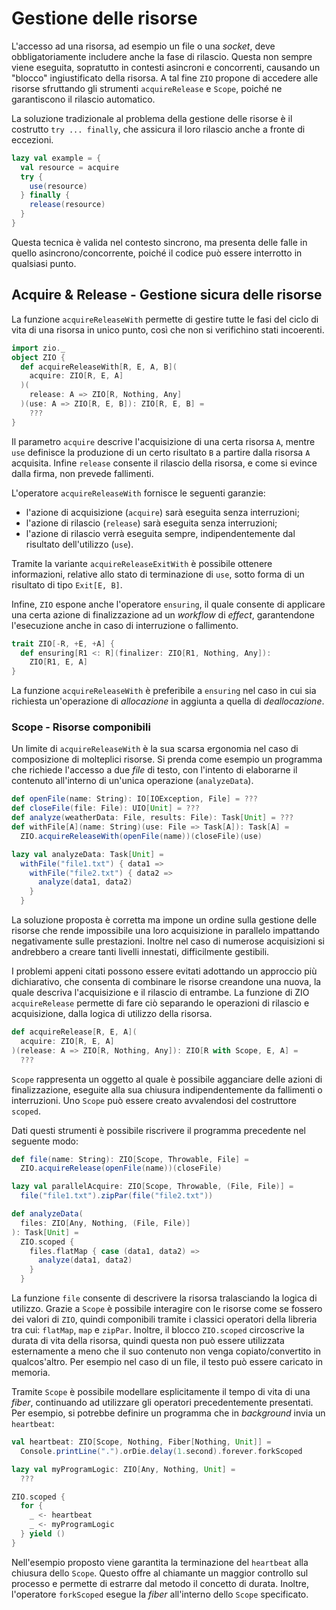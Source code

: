 # Gestione delle risorse

L'accesso ad una risorsa, ad esempio un file o una _socket_, deve obbligatoriamente includere anche la fase di rilascio. Questa non sempre viene eseguita, sopratutto in contesti asincroni e concorrenti, causando un "blocco" ingiustificato della risorsa. A tal fine `ZIO` propone di accedere alle risorse sfruttando gli strumenti `acquireRelease` e `Scope`, poiché ne garantiscono il rilascio automatico. 

La soluzione tradizionale al problema della gestione delle risorse è il costrutto `try ... finally`, che assicura il loro rilascio anche a fronte di eccezioni.
```scala
lazy val example = {
  val resource = acquire
  try {
    use(resource)
  } finally {
    release(resource)
  }
}
```
Questa tecnica è valida nel contesto sincrono, ma presenta delle falle in quello asincrono/concorrente, poiché il codice può essere interrotto in qualsiasi punto. 

## Acquire & Release - Gestione sicura delle risorse

La funzione `acquireReleaseWith` permette di gestire tutte le fasi del ciclo di vita di una risorsa in unico punto, così che non si verifichino stati incoerenti. 

```scala
import zio._
object ZIO {
  def acquireReleaseWith[R, E, A, B](
    acquire: ZIO[R, E, A]
  )(
    release: A => ZIO[R, Nothing, Any]
  )(use: A => ZIO[R, E, B]): ZIO[R, E, B] =
    ???
}
```
Il parametro `acquire` descrive l'acquisizione di una certa risorsa `A`, mentre `use` definisce la produzione di un certo risultato `B` a partire dalla risorsa `A` acquisita. Infine `release` consente il rilascio della risorsa, e come si evince dalla firma, non prevede fallimenti.

L'operatore `acquireReleaseWith` fornisce le seguenti garanzie:

- l'azione di acquisizione (`acquire`) sarà eseguita senza interruzioni;
- l'azione di rilascio (`release`) sarà eseguita senza interruzioni;
- l'azione di rilascio verrà eseguita sempre, indipendentemente dal risultato dell'utilizzo (`use`).

Tramite la variante `acquireReleaseExitWith` è possibile ottenere informazioni, relative allo stato di terminazione di `use`, sotto forma di un risultato di tipo `Exit[E, B]`.

Infine, `ZIO` espone anche l'operatore `ensuring`, il quale consente di applicare una certa azione di finalizzazione ad un _workflow_ di _effect_, garantendone l'esecuzione anche in caso di interruzione o fallimento. 
```scala
trait ZIO[-R, +E, +A] {
  def ensuring[R1 <: R](finalizer: ZIO[R1, Nothing, Any]):
    ZIO[R1, E, A]
}
```
La funzione `acquireReleaseWith` è preferibile a `ensuring` nel caso in cui sia richiesta un'operazione di _allocazione_ in aggiunta a quella di _deallocazione_.  

### Scope - Risorse componibili

Un limite di `acquireReleaseWith` è la sua scarsa ergonomia nel caso di composizione di molteplici risorse. Si prenda come esempio un programma che richiede l'accesso a due _file_ di testo, con l'intento di elaborarne il contenuto all'interno di un'unica operazione (`analyzeData`). 
```scala
def openFile(name: String): IO[IOException, File] = ???
def closeFile(file: File): UIO[Unit] = ???
def analyze(weatherData: File, results: File): Task[Unit] = ???
def withFile[A](name: String)(use: File => Task[A]): Task[A] =
  ZIO.acquireReleaseWith(openFile(name))(closeFile)(use)

lazy val analyzeData: Task[Unit] =
  withFile("file1.txt") { data1 =>
    withFile("file2.txt") { data2 =>
      analyze(data1, data2)
    }
  }
```
La soluzione proposta è corretta ma impone un ordine sulla gestione delle risorse che rende impossibile una loro acquisizione in parallelo impattando negativamente sulle prestazioni. Inoltre nel caso di numerose acquisizioni si andrebbero a creare tanti livelli innestati, difficilmente gestibili.

I problemi appeni citati possono essere evitati adottando un approccio più dichiarativo, che consenta di combinare le risorse creandone una nuova, la quale descriva l'acquisizione e il rilascio di entrambe. La funzione di ZIO `acquireRelease` permette di fare ciò separando le operazioni di rilascio e acquisizione, dalla logica di utilizzo della risorsa. 
```scala
def acquireRelease[R, E, A](
  acquire: ZIO[R, E, A]
)(release: A => ZIO[R, Nothing, Any]): ZIO[R with Scope, E, A] =
  ???
```
`Scope` rappresenta un oggetto al quale è possibile agganciare delle azioni di finalizzazione, eseguite alla sua chiusura indipendentemente da fallimenti o interruzioni. Uno `Scope` può essere creato avvalendosi del costruttore `scoped`. 

Dati questi strumenti è possibile riscrivere il programma precedente nel seguente modo:
```scala
def file(name: String): ZIO[Scope, Throwable, File] =
  ZIO.acquireRelease(openFile(name))(closeFile)

lazy val parallelAcquire: ZIO[Scope, Throwable, (File, File)] =
  file("file1.txt").zipPar(file("file2.txt"))

def analyzeData(
  files: ZIO[Any, Nothing, (File, File)]
): Task[Unit] =
  ZIO.scoped {
    files.flatMap { case (data1, data2) =>
      analyze(data1, data2)
    }
  }
```
La funzione `file` consente di descrivere la risorsa tralasciando la logica di utilizzo. Grazie a `Scope` è possibile interagire con le risorse come se fossero dei valori di `ZIO`, quindi componibili tramite i classici operatori della libreria tra cui: `flatMap`, `map` e `zipPar`.  Inoltre, il blocco `ZIO.scoped` circoscrive la durata di vita della risorsa, quindi questa non può essere utilizzata esternamente a meno che il suo contenuto non venga copiato/convertito in qualcos'altro. Per esempio nel caso di un file, il testo può essere caricato in memoria. 

Tramite `Scope` è possibile modellare esplicitamente il tempo di vita di una _fiber_, continuando ad utilizzare gli operatori precedentemente presentati. Per esempio, si potrebbe definire un programma che in _background_ invia un `heartbeat`:
```scala
val heartbeat: ZIO[Scope, Nothing, Fiber[Nothing, Unit]] =
  Console.printLine(".").orDie.delay(1.second).forever.forkScoped

lazy val myProgramLogic: ZIO[Any, Nothing, Unit] =
  ???

ZIO.scoped {
  for {
    _ <- heartbeat
    _ <- myProgramLogic
  } yield ()
}
```
Nell'esempio proposto viene garantita la terminazione del `heartbeat` alla chiusura dello `Scope`. Questo offre al chiamante un maggior controllo sul processo e permette di estrarre dal metodo il concetto di durata. Inoltre, l'operatore `forkScoped` esegue la _fiber_ all'interno dello `Scope` specificato.
